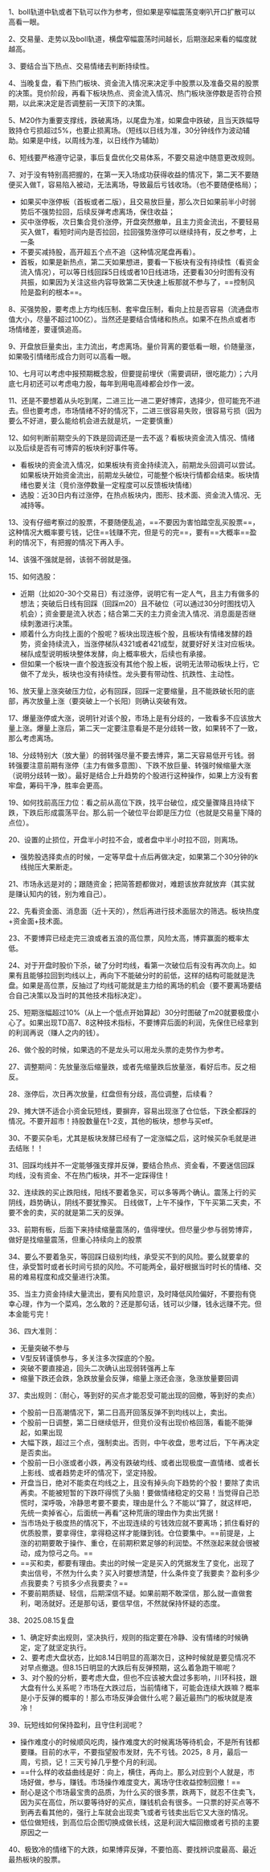 1、boll轨道中轨或者下轨可以作为参考，但如果是窄幅震荡变喇叭开口扩散可以高看一眼。

2、交易量、走势以及boll轨道，横盘窄幅震荡时间越长，后期涨起来看的幅度就越高。

3、要结合当下热点、交易情绪去判断持续性。

4、当晚复盘，看下热门板块、资金流入情况来决定手中股票以及准备交易的股票的决策。竞价阶段，再看下板块热点、资金流入情况、热门板块涨停数是否符合预期，以此来决定是否调整前一天顶下的决策。

5、M20作为重要支撑线，跌破离场，以尾盘为准，如果盘中跌破，且当天跌幅导致持仓亏损超过5%，也要止损离场。（短线以日线为准，30分钟线作为波动辅助。如果是中线，以周线为准，以日线作为辅助）

6、短线要严格遵守记录，事后复盘优化交易体系，不要交易途中随意更改规则。

7、对于没有特别高把握的，在第一天入场成功获得收益的情况下，第二天不要随便买入做T，容易陷入被动，无法离场，导致最后亏钱收场。（也不要随便格局）；
- 如果买中涨停板（首板或者二版），且交易放巨量，那么次日如果前半小时弱势后不强势拉回，后续反弹考虑离场，保住收益；
- 买中涨停板，次日集合竞价涨停，开盘突然撤单，且主力资金流出，不要轻易买入做T，看短时间内是否拉回，拉回强势涨停可以继续持有，反之参考，上一条
- 不要买减持股，高开超五个点不追（这种情况尾盘再看）。
- 首板，如果是新热点，第二天如果想进，要看一下板块有没有持续性（看资金流入情况），可以等日线回踩5日线或者10日线进场，还要看30分时图有没有共振，如果因为关注这些内容导致第二天快速上板那就不参与了，==控制风险是盈利的根本==。

8、买强势股，要考虑上方均线压制、套牢盘压制，看向上拉是否容易（流通盘市值大小，尽量不超过100亿）。当然还是要结合情绪和热点。如果不在热点或者市场情绪差，要谨慎追高。

9、开盘放巨量卖出，主力流出，考虑离场。量价背离的要低看一眼，价随量涨，如果吸引情绪形成合力则可以高看一眼。

10、七月可以考虑中报预期概念股，但要提前埋伏（需要调研，很吃能力）；六月底七月初还可以考虑电力股，每年到用电高峰都会炒作一波。

11、还是不要想着从头吃到尾，二进三比一进二更好博弈，选择少，但可能充不进去。但也要考虑，市场情绪不好的情况下，二进三很容易失败，很容易亏损（因为要么不好进，要么能给机会进去就是坑，一定要慎重）

12、如何判断前期空头的下跌是回调还是一去不返？看板块资金流入情况、情绪以及后续是否有可博弈的板块利好事件等。
- 看板块的资金流入情况，如果板块有资金持续流入，前期龙头回调可以尝试。如果板块开始资金流出，前期龙头破位，可能整个板块行情都会结束。板块情绪也要关注（竞价涨停数量一定程度可以反馈板块情绪）
- 选股：近30日内有过涨停，在热点板块内，图形、技术面、资金流入情况、无减持等。

13、没有仔细考察过的股票，不要随便乱追，==不要因为害怕踏空乱买股票==，这种情况大概率要亏钱，记住==钱赚不完，但是亏的完==，要有==大概率==盈利的情况下，有把握的情况下再入手。

14、该强不强就是弱，该弱不弱就是强。

15、如何选股：
- 近期（比如20-30个交易日）有过涨停，说明它有一定人气，且主力有做多的想法；突破后日线有回踩（回踩m20）且不破位（可以通过30分时图找切入机会）；资金要是流入状态；结合第二天的主力资金流入情况、消息面是否继续刺激进行决策。
- 顺着什么方向找上面的个股呢？板块出现连板个股，且板块有情绪发酵的趋势，资金持续流入，当涨停梯队4321或者421成型，就要好好关注对应板块。梯队成型说明板块整体发酵，向上概率极大，后续也有承接。
- 但如果一个板块一直个股连扳没有其他个股上板，说明无法带动板块上行，它做不了龙头，板块也没有持续性。龙头要有带动性、抗跌性、主动性。

16、放天量上涨突破压力位，必有回踩，回踩一定要缩量，且不能跌破长阳的底部，再次放量上涨（要突破上一个长阳）则确认突破有效。

17、爆量涨停或大涨，说明针对该个股，市场上是有分歧的，一致看多不应该放大量上涨。爆量上涨后，第二天一定要注意看是不是分歧转一致，如果转不了一致，那么考虑离场。

18、分歧特别大（放大量）的弱转强尽量不要去博弈，第二天容易低开亏钱。弱转强要注意前期有涨停（主力有做多意图）、下跌不放巨量、转强时候缩量大涨（说明分歧转一致）。最好是结合上升趋势的个股进行这种操作，如果上方没有套牢盘，筹码干净，胜率会更高。

19、如何找前高压力位：看之前从高位下跌，找平台破位，成交量骤降且持续下跌，下跌后形成震荡平台。那么前一个破位平台即是压力位（也就是交易量下降的点位）。

20、设置的止损位，开盘半小时拉不会，或者盘中半小时拉不回，则离场。
- 强势股选择卖点的时候，一定等早盘十点后再做决定，如果第二个30分钟的k线抛压大果断走。

21、市场永远是对的；跟随资金；把简答题都做对，难题该放弃就放弃（其实就是赚认知内的钱，别为难自己）。

22、先看资金面、消息面（近十天的），然后再进行技术面层次的筛选。板块热度+资金面+技术面。

23、不要博弈已经走完三浪或者五浪的高位票，风险太高，博弈赢面的概率太低。

24、对于开盘时股价下杀，破了分时均线，看第一次破位后有没有再次向上。如果有且能够拉回到均线以上，再向下不能破分时的前低，这样的结构可能就是洗盘。如果是高位票，反抽过了均线可能就是主力给的离场的机会（要不要离场要结合自己决策以及当时的其他技术指标决定）。

25、短期涨幅超过10%（从上一个低点开始算起）30分时图破了m20就要极度小心了。如果出现TD高7、8这种技术指标，不要博弈后面的利润，先保住已经拿到的利润再说（赚人之内的钱）。

26、做个股的时候，如果选的不是龙头可以用龙头票的走势作为参考。

27、调整期间：先放量涨后缩量跌，或者先缩量跌后放量涨，看好后市。反之相反。

28、涨停后，次日再次放量，红盘但有分歧，高位调整，后续看？

29、摊大饼不适合小资金玩短线，要摒弃，容易出现涨了仓位低，下跌全都踩的情况。不要开超市！持股数量在1-2支，其他的板块，想参与买etf。

30、不要买杂毛，尤其是板块发酵已经有了一定涨幅之后，这时候买杂毛就是进去结账！！

31、回踩均线并不一定能够强支撑并反弹，要结合热点、资金看，不要迷信回踩均线，没有资金、不在热门板块，并不一定踩得住！

32、连续跌的买止跌阳线，阳线不要着急买，可以多等两个确认。震荡上行的买阴线，趋势确认，阴线不要犹豫买。   日线做T，上午不操作，下午买第二天卖，不要不舍的卖，买的就是第二天的反弹。

33、前期有板，后面下来持续缩量震荡的，值得埋伏。但尽量少参与弱势博弈，做好是找缩量震荡，但重心持续向上的股票

34、要么不要着急买，等回踩日级别均线，承受买不到的风险。要么就要拿的住，承受暂时或者长时间亏损的风险。不可能两全，最好根据当时时长的情绪、交易的难易程度和成交量进行决策。

35、当主力资金持续大量流出，要有风险意识，及时降低风险偏好，不要抱有侥幸心理，作为一个菜鸡，怎么敢的？还是那句话，钱可以少赚，钱永远赚不完。但本金能亏完！

36、四大准则：
- 无量突破不参与
- V型反转谨慎参与，多关注多次探底的个股。
- 突破不要直接追，回头二次确认出现弱转强再上车
- 缩量下跌还会跌，急跌放量会反弹，缩量上涨还会涨，急涨放量要回调

37、卖出规则：（耐心，等到好的买点才能忍受可能出现的回撤，等到好的卖点）
- 个股前一日高潮情况下，第二日高开回落反弹不到均线以上，卖出。
- 个股前一日调整，第二日继续低开，但竞价没有出现价格回落，看能不能弹起，如果出现
-   大幅下跌，超过三个点，强制卖出。否则，中午收盘，思考过后，下午再决定是否卖出。
- 个股前一日小涨或者小跌，再没有跌破均线、或者出现极度一直情绪、或者长上影线、或者趋势走坏的情况下，坚定持股。
- 开盘当日，绝对不能卖在均线之上，且没有掉头向下趋势的个股！要除了卖讯再卖。不能被短暂的下跌吓得慌了头脑！要做情绪稳定的交易！当觉得自己恐慌时，深呼吸，冷静思考要不要卖，理由是什么？不能以“算了，就这样吧，先统一卖掉省心，后面统一再看”这种荒唐的理由作为卖出凭据！
- 当市场处于极度热的情况下，不出现连续的亏钱效应就不要离场；抓住看好的优质股票，要拿得住，拿得稳这样才能赚到钱。仓位要集中。==前提是，上涨的初期要敢于操作、重仓，在前期积累足够的利润垫。不然涨起来就会很被动，成为惊弓之鸟。==
- ==买和卖，都要有理由。卖出的时候一定是买入的凭据发生了变化，出现了卖出信号，不然为什么卖？买入时要想清楚，什么条件变了我要卖？盈利多少点我要卖？亏损多少点我要卖？==
- 不要前期质疑、轻信，后期深信不疑。如果前期不敢深信，那么就一直做套利，喝汤就好。还是那句话，要信早信，不然就保持怀疑的态度。

38、2025.08.15复盘
- 1、确定好卖出规则，坚决执行，规则的指定要在冷静、没有情绪的时候确定，定了就坚定执行。
- 2、要考虑大盘状态，比如8.14日明显的高潮次日，这种时候就是要见情况不对早点撤退。但8.15日明显的大跌后有反弹预期，这么着急跑干嘛呢？
- 3、对个股的分析，要考虑大盘，但也不应该被大盘过多影响，川环科技，跟大盘有什么关系呢？市场在大跌过后，当前情绪下，可能会连续大跌嘛？概率是小于反弹的概率的！那么市场反弹会做什么呢？最近最热门的板块就是液冷！

39、玩短线如何保持盈利，且守住利润呢？
- 操作难度小的时候顺风吃肉，操作难度大的时候离场等待机会，不是所有钱都要赚。目前的水平，不要指望股市发财，先不亏钱。2025，8 月，最后一周，亏损，记！三天亏掉几乎整个月的利润。
- ==什么样的收益曲线是好：向上，横住，再向上。那么对应到个人就是，市场好做，参与，赚钱。市场操作难度变大，离场守住收益控制回撤！==
- 耐心是这个市场最宝贵的品质，为什么买的很多票，跌两下，就忍不住卖飞，因为买在高位，所以要等待好的买点，赚钱机会有很多。一只票的好买点等不到再去看其他的，强行上车就会出现卖飞或者亏钱卖出后它又大涨的情况。
- 低位做短线，到高位后企图切换成做长线，这是利润大幅回撤或者亏损的主要原因之一

40、极致冷的情绪下的大跌，如果博弈反弹，不要怕高、要找辨识度最高、最近最热板块的股票。












